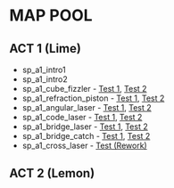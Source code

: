 # MAP POOL
## ACT 1 (Lime)
- sp_a1_intro1
- sp_a1_intro2
- sp_a1_cube_fizzler - [Test 1](https://steamcommunity.com/sharedfiles/filedetails/?id=1688492926), [Test 2](https://steamcommunity.com/sharedfiles/filedetails/?id=1688499578)
- sp_a1_refraction_piston - [Test 1](https://steamcommunity.com/sharedfiles/filedetails/?id=1692883572), [Test 2](https://steamcommunity.com/sharedfiles/filedetails/?id=1692885440)
- sp_a1_angular_laser - [Test 1](https://steamcommunity.com/sharedfiles/filedetails/?id=1596246574), [Test 2](https://steamcommunity.com/sharedfiles/filedetails/?id=1596135924)
- sp_a1_code_laser - [Test 1](https://steamcommunity.com/sharedfiles/filedetails/?id=2207292961), [Test 2](https://steamcommunity.com/sharedfiles/filedetails/?id=2182387029)
- sp_a1_bridge_laser - [Test 1](https://steamcommunity.com/sharedfiles/filedetails/?id=2053338589), [Test 2](https://steamcommunity.com/sharedfiles/filedetails/?id=2099906360)
- sp_a1_bridge_catch - [Test 1](https://steamcommunity.com/sharedfiles/filedetails/?id=2207669237), [Test 2](https://steamcommunity.com/sharedfiles/filedetails/?id=2138260002)
- sp_a1_cross_laser - [Test (Rework)](https://steamcommunity.com/sharedfiles/filedetails/?id=2209877067)
## ACT 2 (Lemon)

